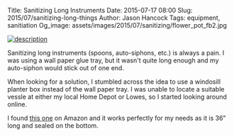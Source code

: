 Title: Sanitizing Long Instruments
Date: 2015-07-17 08:00
Slug: 2015/07/sanitizing-long-things
Author: Jason Hancock
Tags: equipment, sanitiation
Og_image: assets/images/2015/07/sanitizing/flower_pot_fb2.jpg

[![description](/assets/images/2015/07/sanitizing/flower_pot_thumb.jpg)]({filename}/assets/images/2015/07/sanitizing/flower_pot.jpg)

Sanitizing long instruments (spoons, auto-siphons, etc.) is always a pain. I was
using a wall paper glue tray, but it wasn't quite long enough and my auto-siphon
would stick out of one end.

When looking for a solution, I stumbled across the idea to use a windosill
planter box instead of the wall paper tray. I was unable to locate a suitable
vessle at either my local Home Depot or Lowes, so I started looking around
online.

I found [this one](http://amzn.to/1fMvy93) on Amazon and it works perfectly for
my needs as it is 36" long and sealed on the bottom.

